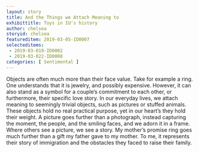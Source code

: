 ```yaml
---
layout: story
title: And the Things we Attach Meaning to
exhibittitle: Toys in IU's history
author: chelsea
storyid: chelsea
featureditem: 2019-03-05-ID0007
selecteditems:
 - 2019-03-019-ID0002
 - 2019-03-022-ID0008
categories: [ Sentimental ]
---
```


Objects are often much more than their face value. Take for example a ring. One understands that it is jewelry, and possibly expensive. However, it can also stand as a symbol for a couple’s commitment to each other, or furthermore, their specific love story. In our everyday lives, we attach meaning to seemingly trivial objects, such as pictures or stuffed animals. These objects hold no real practical purpose, yet in our heart’s they hold their weight. A picture goes further than a photograph, instead capturing the moment, the people, and the smiling faces, and we adorn it in a frame. Where others see a picture, we see a story. My mother’s promise ring goes much further than a gift my father gave to my mother. To me, it represents their story of immigration and the obstacles they faced to raise their family. 

